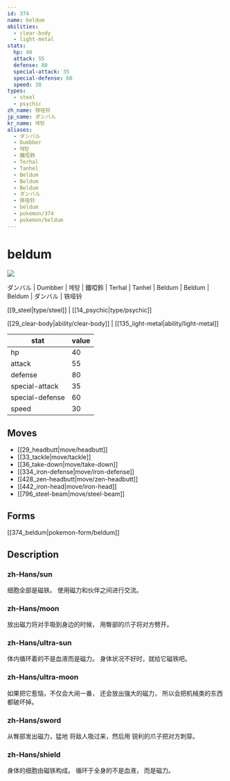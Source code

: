```yaml
---
id: 374
name: beldum
abilities:
  - clear-body
  - light-metal
stats:
  hp: 40
  attack: 55
  defense: 80
  special-attack: 35
  special-defense: 60
  speed: 30
types:
  - steel
  - psychic
zh_name: 铁哑铃
jp_name: ダンバル
kr_name: 메탕
aliases:
  - ダンバル
  - Dumbber
  - 메탕
  - 鐵啞鈴
  - Terhal
  - Tanhel
  - Beldum
  - Beldum
  - Beldum
  - ダンバル
  - 铁哑铃
  - beldum
  - pokemon/374
  - pokemon/beldum
---
```

# beldum

![](https://raw.githubusercontent.com/PokeAPI/sprites/master/sprites/pokemon/374.png)

ダンバル | Dumbber | 메탕 | 鐵啞鈴 | Terhal | Tanhel | Beldum | Beldum | Beldum | ダンバル | 铁哑铃

[[9_steel|type/steel]] | [[14_psychic|type/psychic]]

[[29_clear-body|ability/clear-body]] | [[135_light-metal|ability/light-metal]]

|stat|value|
|---|---|
|hp|40|
|attack|55|
|defense|80|
|special-attack|35|
|special-defense|60|
|speed|30|


## Moves

- [[29_headbutt|move/headbutt]]
- [[33_tackle|move/tackle]]
- [[36_take-down|move/take-down]]
- [[334_iron-defense|move/iron-defense]]
- [[428_zen-headbutt|move/zen-headbutt]]
- [[442_iron-head|move/iron-head]]
- [[796_steel-beam|move/steel-beam]]

## Forms



[[374_beldum|pokemon-form/beldum]]

## Description

### zh-Hans/sun

细胞全部是磁铁。
使用磁力和伙伴之间进行交流。

### zh-Hans/moon

放出磁力将对手吸到身边的时候，
用臀部的爪子将对方劈开。

### zh-Hans/ultra-sun

体内循环着的不是血液而是磁力。
身体状况不好时，就给它磁铁吧。

### zh-Hans/ultra-moon

如果把它惹恼，不仅会大闹一番，
还会放出强大的磁力，
所以会把机械类的东西都破坏掉。

### zh-Hans/sword

从臀部发出磁力，猛地
将敌人吸过来，然后用
锐利的爪子把对方刺穿。

### zh-Hans/shield

身体的细胞由磁铁构成。
循环于全身的不是血液，
而是磁力。

